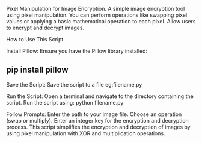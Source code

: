 Pixel Manipulation for Image Encryption. A simple image encryption tool using pixel manipulation. You can perform operations like swapping pixel values or applying a basic mathematical operation to each pixel. Allow users to encrypt and decrypt images.


How to Use This Script

Install Pillow: Ensure you have the Pillow library installed:
## pip install pillow

Save the Script: Save the script to a file eg:filename.py

Run the Script:
Open a terminal and navigate to the directory containing the script.
Run the script using:
python filename.py

Follow Prompts:
Enter the path to your image file.
Choose an operation (swap or multiply).
Enter an integer key for the encryption and decryption process.
This script simplifies the encryption and decryption of images by using pixel manipulation with XOR and multiplication operations.
